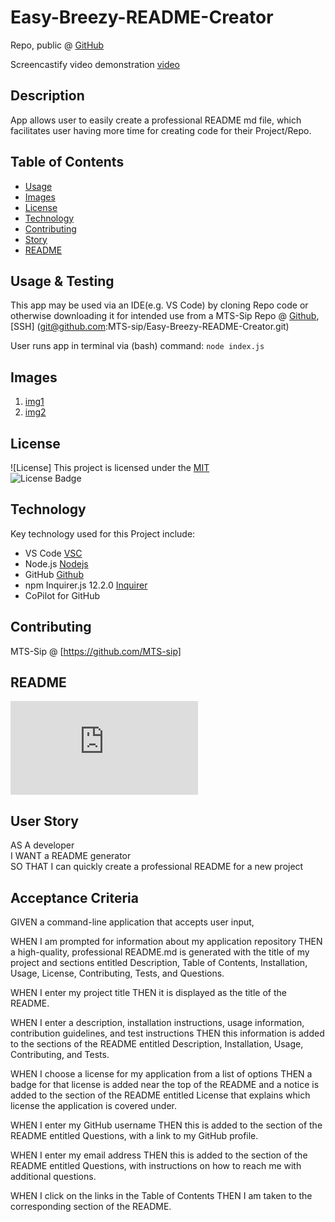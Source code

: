 # Easy-Breezy-README-Creator 
  
 Repo, public @ [GitHub](https://github.com/MTS-sip/Easy-Breezy-README-Creator)

 Screencastify video demonstration [video](https://app.screencastify.com/v2/manage/videos/GGCxVFNndK7vehrQWUQB)

  
  ## Description

  App allows user to easily create a professional README md file, which facilitates user having more time for creating code for their Project/Repo.
  
  
  ## Table of Contents
- [Usage](#usage--testing)
- [Images](#images)
- [License](#license)
- [Technology](#technology)
- [Contributing](#contributing)
- [Story](#user-story)
- [README](#readme)

## Usage & Testing 

This app may be used via an IDE(e.g. VS Code) by cloning Repo code or otherwise downloading it for intended use from a MTS-Sip Repo @
[Github](https://github.com/MTS-sip/Easy-Breezy-README-Creator), [SSH] (git@github.com:MTS-sip/Easy-Breezy-README-Creator.git)

User runs app in terminal via (bash) command: ``node index.js``

## Images

1. [img1](Easy-Breezy-README-Creator/assets/video-sample-generated-readme-pg1.png)
2. [img2](Easy-Breezy-README-Creator/assets/video-sample-generated-readme-pg2.png)

## License

![License] This project is licensed under the [MIT](https://opensource.org/licenses/MIT)  
![License Badge](https://img.shields.io/badge/LICENSE-MIT-yellow)

## Technology

Key technology used for this Project include: 
- VS Code [VSC](https://code.visualstudio.com/)
- Node.js [Nodejs](https://nodejs.org/en)
- GitHub [Github](https://github.com/)
- npm Inquirer.js 12.2.0 [Inquirer](https://www.npmjs.com/package/inquirer)
- CoPilot for GitHub 

## Contributing
MTS-Sip @ [https://github.com/MTS-sip]

## README 

![README](https://github.com/MTS-sip/Easy-Breezy-README-Creator/blob/main/README.md)

## User Story
AS A developer  
I WANT a README generator  
SO THAT I can quickly create a professional README for a new project

## Acceptance Criteria

 GIVEN a command-line application that accepts user input,

 WHEN I am prompted for information about my application repository
 THEN a high-quality, professional README.md is generated with the title of my project and sections entitled Description, Table of Contents, 
 Installation, Usage, License, Contributing, Tests, and Questions.

 WHEN I enter my project title
 THEN it is displayed as the title of the README.

 WHEN I enter a description, installation instructions, usage information, contribution guidelines, and test instructions
 THEN this information is added to the sections of the README entitled Description, Installation, Usage, Contributing, and Tests.

 WHEN I choose a license for my application from a list of options
 THEN a badge for that license is added near the top of the README and a notice is added to the section of the README entitled License that explains which license the application is covered under.

 WHEN I enter my GitHub username
 THEN this is added to the section of the README entitled Questions, with a link to my GitHub profile.

 WHEN I enter my email address
 THEN this is added to the section of the README entitled Questions, with instructions on how to reach me with additional questions.

 WHEN I click on the links in the Table of Contents
 THEN I am taken to the corresponding section of the README.
  